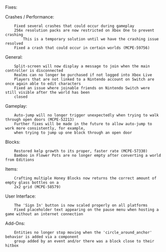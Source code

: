 Fixes:

Crashes / Performance:
        
        Fixed several crashes that could occur during gameplay
        256x resolution packs are now restricted on Xbox One to prevent crashing
            This is a temporary solution until we have the crashing issue resolved
        Fixed a crash that could occur in certain worlds (MCPE-59756)

General:
        
        Split-screen will now display a message to join when the main controller is disconnected
        Realms can no longer be purchased if not logged into Xbox Live
        Players that are not linked to a Nintendo account on Switch are once again able to edit characters
        Fixed an issue where joinable friends on Nintendo Switch were still visible after the world has been 
        closed

Gameplay:
        
        Auto-jump will no longer trigger unexpectedly when trying to walk through open doors (MCPE-52213)
        Further fixes will be made in the future to allow auto-jump to work more consistently, for example, 
        when trying to jump up one block through an open door

Blocks:
        
        Restored kelp growth to its proper, faster rate (MCPE-57330)
        Bamboo in Flower Pots are no longer empty after converting a world from Editions

Items:
        
        Crafting multiple Honey Blocks now returns the correct amount of empty glass bottles on a 
        2x2 grid (MCPE-58579)

User Interface:

        The 'Sign In' button is now scaled properly on all platforms
        Fixed placeholder text appearing on the pause menu when hosting a game without an internet connection

 Add-Ons:
 
        Entities no longer stop moving when the 'circle_around_anchor' behavior is added via a component 
        group added by an event and/or there was a block close to their hitbox
